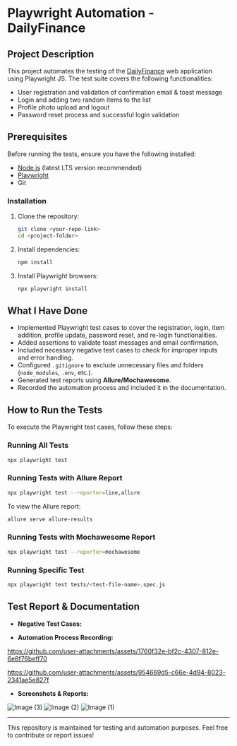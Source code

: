 # Playwright Automation - DailyFinance

## Project Description
This project automates the testing of the [DailyFinance](https://dailyfinance.roadtocareer.net/) web application using Playwright JS. The test suite covers the following functionalities:
- User registration and validation of confirmation email & toast message
- Login and adding two random items to the list
- Profile photo upload and logout
- Password reset process and successful login validation

## Prerequisites
Before running the tests, ensure you have the following installed:
- [Node.js](https://nodejs.org/) (latest LTS version recommended)
- [Playwright](https://playwright.dev/)
- Git

### Installation
1. Clone the repository:
   ```sh
   git clone <your-repo-link>
   cd <project-folder>
   ```
2. Install dependencies:
   ```sh
   npm install
   ```
3. Install Playwright browsers:
   ```sh
   npx playwright install
   ```

## What I Have Done
- Implemented Playwright test cases to cover the registration, login, item addition, profile update, password reset, and re-login functionalities.
- Added assertions to validate toast messages and email confirmation.
- Included necessary negative test cases to check for improper inputs and error handling.
- Configured `.gitignore` to exclude unnecessary files and folders (`node_modules`, `.env`, etc.).
- Generated test reports using **Allure/Mochawesome**.
- Recorded the automation process and included it in the documentation.

## How to Run the Tests
To execute the Playwright test cases, follow these steps:

### Running All Tests
```sh
npx playwright test
```

### Running Tests with Allure Report
```sh
npx playwright test --reporter=line,allure
```
To view the Allure report:
```sh
allure serve allure-results
```

### Running Tests with Mochawesome Report
```sh
npx playwright test --reporter=mochawesome
```

### Running Specific Test
```sh
npx playwright test tests/<test-file-name>.spec.js
```

## Test Report & Documentation
- **Negative Test Cases:**

  
- **Automation Process Recording:**


https://github.com/user-attachments/assets/1760f32e-bf2c-4307-812e-6e8f76beff70



https://github.com/user-attachments/assets/954669d5-c66e-4d94-8023-2341ae5e827f



- **Screenshots & Reports:**

![Image (3)](https://github.com/user-attachments/assets/cb55cd9e-189b-4ddd-b9d1-ba3c4d6fe3ba)
![Image (2)](https://github.com/user-attachments/assets/8828f3eb-9adc-42d6-8c3e-a2667fb47362)
![Image (1)](https://github.com/user-attachments/assets/f031b863-4d54-4087-9e9c-4599f1873dc3)

---

This repository is maintained for testing and automation purposes. Feel free to contribute or report issues!

